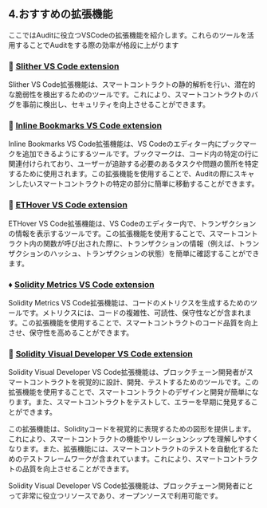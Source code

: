 ## 4.おすすめの拡張機能

ここではAuditに役立つVSCodeの拡張機能を紹介します。これらのツールを活用することでAuditをする際の効率が格段に上がります

### 🐍 [Slither VS Code extension](https://marketplace.visualstudio.com/items?itemName=trailofbits.slither-vscode)

Slither VS Code拡張機能は、スマートコントラクトの静的解析を行い、潜在的な脆弱性を検出するためのツールです。これにより、スマートコントラクトのバグを事前に検出し、セキュリティを向上させることができます。

### 🔖 [Inline Bookmarks VS Code extension](https://marketplace.visualstudio.com/items?itemName=tintinweb.vscode-inline-bookmarks)

Inline Bookmarks VS Code拡張機能は、VS Codeのエディター内にブックマークを追加できるようにするツールです。ブックマークは、コード内の特定の行に関連付けられており、ユーザーが追跡する必要のあるタスクや問題の箇所を特定するために使用されます。この拡張機能を使用することで、Auditの際にスキャンしたいスマートコントラクトの特定の部分に簡単に移動することができます。

### 🎵 [ETHover VS Code extension](https://marketplace.visualstudio.com/items?itemName=tintinweb.vscode-ethover)

ETHover VS Code拡張機能は、VS Codeのエディター内で、トランザクションの情報を表示するツールです。この拡張機能を使用することで、スマートコントラクト内の関数が呼び出された際に、トランザクションの情報（例えば、トランザクションのハッシュ、トランザクションの状態）を簡単に確認することができます。

### ♦️ [Solidity Metrics VS Code extension](https://marketplace.visualstudio.com/items?itemName=tintinweb.solidity-metrics)

Solidity Metrics VS Code拡張機能は、コードのメトリクスを生成するためのツールです。メトリクスには、コードの複雑性、可読性、保守性などが含まれます。この拡張機能を使用することで、スマートコントラクトのコード品質を向上させ、保守性を高めることができます。

### 🎨 [Solidity Visual Developer VS Code extension](https://marketplace.visualstudio.com/items?itemName=tintinweb.solidity-visual-auditor)

Solidity Visual Developer VS Code拡張機能は、ブロックチェーン開発者がスマートコントラクトを視覚的に設計、開発、テストするためのツールです。この拡張機能を使用することで、スマートコントラクトのデザインと開発が簡単になります。また、スマートコントラクトをテストして、エラーを早期に発見することができます。

この拡張機能は、Solidityコードを視覚的に表現するための図形を提供します。これにより、スマートコントラクトの機能やリレーションシップを理解しやすくなります。また、拡張機能には、スマートコントラクトのテストを自動化するためのテストフレームワークが含まれています。これにより、スマートコントラクトの品質を向上させることができます。

Solidity Visual Developer VS Code拡張機能は、ブロックチェーン開発者にとって非常に役立つリソースであり、オープンソースで利用可能です。
